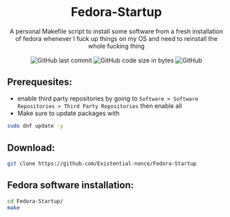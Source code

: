 
<h1 align="center">Fedora-Startup</h1>
<p align="center">A personal Makefile script to install some software from a fresh installation of fedora whenever I fuck up things on my OS and need to reinstall the whole fucking thing</p>
<p align="center">
    <img alt="GitHub last commit" align="center" src="https://img.shields.io/github/last-commit/existential-nonce/fedora-startup">
    <img alt="GitHub code size in bytes" align="center" src="https://img.shields.io/github/languages/code-size/existential-nonce/fedora-startup">
    <img alt="GitHub" align="center" src="https://img.shields.io/github/license/existential-nonce/fedora-startup">
</p>

## Prerequesites:
- enable third party repositories by going to `Software > Software Repositories > Third Party Repositories` then enable all
- Make sure to update packages with 
```bash
sudo dnf update -y
```

## Download:
```bash
git clone https://github.com/Existential-nonce/Fedora-Startup
```

## Fedora software installation:
```bash 
cd Fedora-Startup/
make
```
